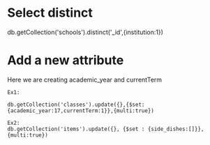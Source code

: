 # Select distinct 
db.getCollection('schools').distinct('_id',{institution:1})

# Add a new attribute 
Here we are creating academic_year and currentTerm
```
Ex1:

db.getCollection('classes').update({},{$set:{academic_year:17,currentTerm:1}},{multi:true})

Ex2: 
db.getCollection('items').update({}, {$set : {side_dishes:[]}}, {multi:true}) 
```
